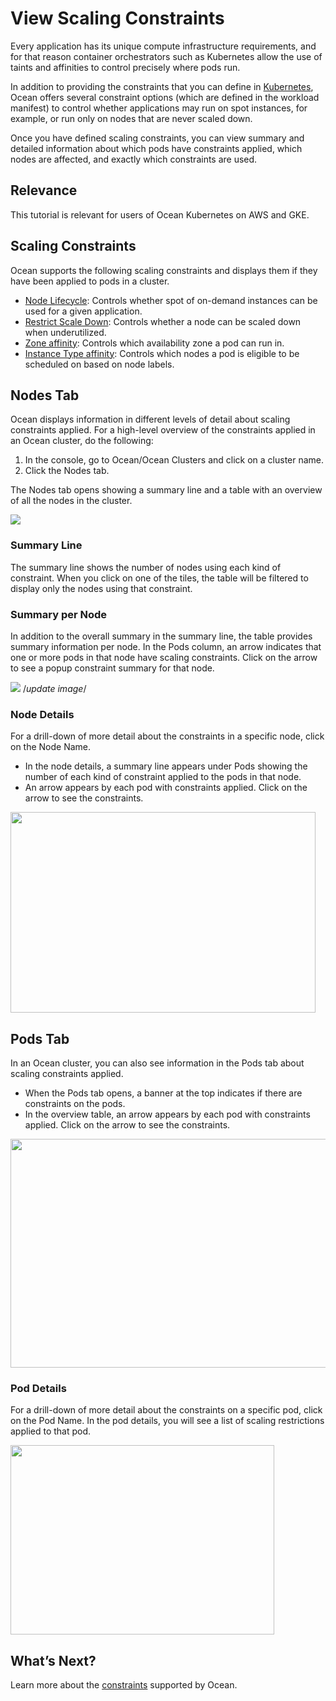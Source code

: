 # View Scaling Constraints

Every application has its unique compute infrastructure requirements, and for that reason container orchestrators such as Kubernetes allow the use of taints and affinities to control precisely where pods run.

In addition to providing the constraints that you can define in [Kubernetes](https://kubernetes.io/docs/reference/kubernetes-api/labels-annotations-taints/), Ocean offers several constraint options (which are defined in the workload manifest) to control whether applications may run on spot instances, for example, or run only on nodes that are never scaled down.

Once you have defined scaling constraints, you can view summary and detailed information about which pods have constraints applied, which nodes are affected, and exactly which constraints are used.

## Relevance

This tutorial is relevant for users of Ocean Kubernetes on AWS and GKE.

## Scaling Constraints

Ocean supports the following scaling constraints and displays them if they have been applied to pods in a cluster.

- [Node Lifecycle](ocean/features/labels-and-taints?id=spot-labels): Controls whether spot of on-demand instances can be used for a given application.
- [Restrict Scale Down](ocean/features/labels-and-taints?id=spot-labels): Controls whether a node can be scaled down when underutilized.
- [Zone affinity](https://kubernetes.io/docs/reference/kubernetes-api/labels-annotations-taints/#topologykubernetesiozone): Controls which availability zone a pod can run in.
- [Instance Type affinity](https://kubernetes.io/docs/reference/kubernetes-api/labels-annotations-taints/#nodekubernetesioinstance-type): Controls which nodes a pod is eligible to be scheduled on based on node labels.

## Nodes Tab

Ocean displays information in different levels of detail about scaling constraints applied. For a high-level overview of the constraints applied in an Ocean cluster, do the following:

1. In the console, go to Ocean/Ocean Clusters and click on a cluster name.
2. Click the Nodes tab.

The Nodes tab opens showing a summary line and a table with an overview of all the nodes in the cluster.

<img src="/ocean/_media/tutorials-scaling-constraints-01.png" />

### Summary Line

The summary line shows the number of nodes using each kind of constraint. When you click on one of the tiles, the table will be filtered to display only the nodes using that constraint.

### Summary per Node

In addition to the overall summary in the summary line, the table provides summary information per node. In the Pods column, an arrow indicates that one or more pods in that node have scaling constraints. Click on the arrow to see a popup constraint summary for that node.

<img src="/ocean/_media/tutorials-scaling-constraints-02.png" /> /*update image*/

### Node Details

For a drill-down of more detail about the constraints in a specific node, click on the Node Name.

- In the node details, a summary line appears under Pods showing the number of each kind of constraint applied to the pods in that node.
- An arrow appears by each pod with constraints applied. Click on the arrow to see the constraints.

<img src="/ocean/_media/tutorials-scaling-constraints-03.png" width="488" height="321" />

## Pods Tab

In an Ocean cluster, you can also see information in the Pods tab about scaling constraints applied.

- When the Pods tab opens, a banner at the top indicates if there are constraints on the pods.
- In the overview table, an arrow appears by each pod with constraints applied. Click on the arrow to see the constraints.

<img src="/ocean/_media/tutorials-scaling-constraints-04.png" width="541" height="366" />

### Pod Details

For a drill-down of more detail about the constraints on a specific pod, click on the Pod Name. In the pod details, you will see a list of scaling restrictions applied to that pod.

<img src="/ocean/_media/tutorials-scaling-constraints-05.png" width="422" height="303" />

## What’s Next?

Learn more about the [constraints](ocean/features/labels-and-taints.md) supported by Ocean.
